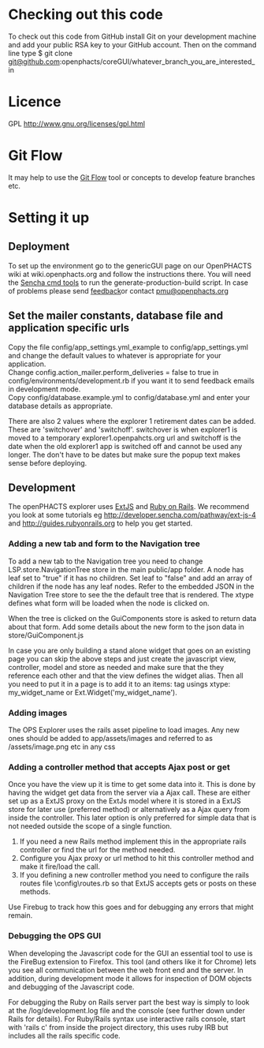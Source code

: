 Checking out this code
======================

To check out this code from GitHub install Git on your development machine and add
your public RSA key to your GitHub account.
Then on the command line type
$ git clone git@github.com:openphacts/coreGUI/whatever_branch_you_are_interested_in

Licence
=======

GPL http://www.gnu.org/licenses/gpl.html

Git Flow
========

It may help to use the [Git Flow](https://github.com/nvie/gitflow "Git flow branching model for git") tool or concepts to develop feature branches etc.

Setting it up
=============

Deployment
----------

To set up the environment go to the genericGUI page on our OpenPHACTS wiki at
wiki.openphacts.org and follow the instructions there. You will need the [Sencha cmd tools](http://www.sencha.com/products/sencha-cmd/download/) to run the generate-production-build script.
In case of problems please send [feedback](http://www.openphacts.org/explorer/160 "openPHACTS feedback")or contact pmu@openphacts.org

Set the mailer constants, database file and application specific urls
---------------------------------------------------------------------

Copy the file config/app\_settings.yml\_example to config/app\_settings.yml and change
the default values to whatever is appropriate for your application.  
Change config.action\_mailer.perform_deliveries = false to true in config/environments/development.rb
if you want it to send feedback emails in development mode.  
Copy config/database.example.yml to config/database.yml and enter your database details as appropriate.

There are also 2 values where the explorer 1 retirement dates can be added. These are 'switchover' and 'switchoff'. switchover is when explorer1 is moved to a temporary explorer1.openpahcts.org url and switchoff is the date when the old explorer1 app is switched off and cannot be used any longer. The don't have to be dates but make sure the popup text makes sense before deploying.

Development
-----------

The openPHACTS explorer uses [ExtJS](http://www.sencha.com/products/extjs "ExtJS framework from Sencha") and [Ruby on Rails](http://www.rubyonrails.org "Ruby on Rails web framework"). 
We recommend you look at some tutorials eg http://developer.sencha.com/pathway/ext-js-4 and http://guides.rubyonrails.org
to help you get started.

### Adding a new tab and form to the Navigation tree

To add a new tab to the Navigation tree you need to change LSP.store.NavigationTree store in the 
main public/app folder. A node has leaf set to "true" if it has no children. Set 
leaf to "false" and add an array of children if the node has any leaf nodes. Refer to the embedded
JSON in the Navigation Tree store to see the the default tree that is rendered. 
The xtype defines what form will be loaded when the node is clicked on.

When the tree is clicked on the GuiComponents store is asked to return data about that form. Add some
details about the new form to the json data in store/GuiComponent.js 
      
In case you are only building a stand alone widget that goes on an existing page
you can skip the above steps and just create the javascript view, controller,
model and store as needed and make sure that the they reference each other and that
the view defines the widget alias. Then all you need to put it in a page is to add
it to an items: tag usings xtype: my_widget_name or Ext.Widget('my_widget_name').

### Adding images
The OPS Explorer uses the rails asset pipeline to load images. Any new ones should be added
to app/assets/images and referred to as /assets/image.png etc in any css
      
### Adding a controller method that accepts Ajax post or get

Once you have the view up it is time to get some data into it. This is done by
having the widget get data from the server via a Ajax call. These are either set
up as a ExtJS proxy on the ExtJs model where it is stored in a ExtJS store for
later use (preferred method) or alternatively as a Ajax query from inside the 
controller. This later option is only preferred for simple data that is not 
needed outside the scope of a single function.

  1.  If you need a new Rails method implement this in the appropriate rails 
      controller or find the url for the method needed.
  2.  Configure you Ajax proxy or url method to hit this controller method and 
      make it fire/load the call.
  3.  If you defining a new controller method you need to configure the rails 
      routes file \config\routes.rb so that ExtJS accepts gets or posts on these
      methods. 
      
Use Firebug to track how this goes and for debugging any errors that might remain.             

### Debugging the OPS GUI

When developing the Javascript code for the GUI an essential tool to use is the 
FireBug extension to Firefox. This tool (and others like it for Chrome) lets you
see all communication between the web front end and the server. In addition,
during development mode it allows for inspection of DOM objects and debugging of
the Javascript code. 

For debugging the Ruby on Rails server part the best way is simply to look at the
/log/development.log file and the console (see further down under Rails for details).
For Ruby/Rails syntax use interactive rails console, start with 'rails c' from inside the project
directory, this uses ruby IRB but includes all the rails specific code. 
